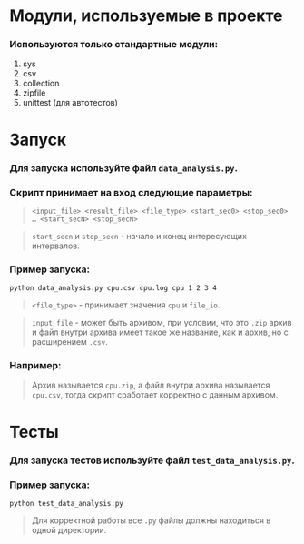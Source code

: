 # Модули, используемые в проекте
### Используются только стандартные модули:

1. sys
2. csv
3. collection
4. zipfile
5. unittest (для автотестов)

# Запуск
### Для запуска используйте файл `data_analysis.py`.

### Скрипт принимает на вход следующие параметры:

>`<input_file> <result_file> <file_type> <start_sec0> <stop_sec0> … <start_secN> <stop_secN>`

>`start_secn` и `stop_secn`  -  начало и конец интересующих интервалов.

### Пример запуска:

```
python data_analysis.py cpu.csv cpu.log cpu 1 2 3 4
```

>`<file_type>` - принимает значения `cpu` и `file_io`.

>`input_file` - может быть архивом, при условии, что это `.zip` архив и файл внутри архива имеет такое же название, как и архив, но с расширением `.csv`.

### Например:

>Архив называется `cpu.zip`, а файл внутри архива называется `cpu.csv`, тогда скрипт сработает корректно с данным архивом.

# Тесты
### Для запуска тестов используйте файл `test_data_analysis.py`.

### Пример запуска:

```
python test_data_analysis.py
```

>Для корректной работы все `.py` файлы должны находиться в одной директории.
